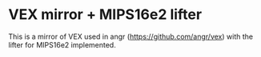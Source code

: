 # VEX mirror + MIPS16e2 lifter

This is a mirror of VEX used in angr (https://github.com/angr/vex) with the lifter for MIPS16e2 implemented.